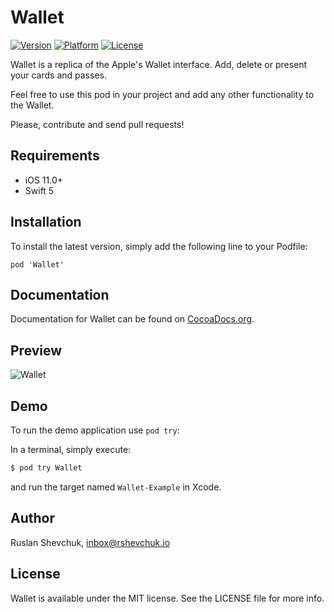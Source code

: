# Wallet

[![Version](https://img.shields.io/cocoapods/v/Wallet.svg?style=flat)](http://cocoadocs.org/docsets/Wallet)
[![Platform](https://img.shields.io/cocoapods/p/Wallet.svg?style=flat)](http://cocoadocs.org/docsets/Wallet)
[![License](https://img.shields.io/cocoapods/l/Wallet.svg?style=flat)](http://cocoadocs.org/docsets/Wallet)

Wallet is a replica of the Apple's Wallet interface. Add, delete or present your cards and passes.

Feel free to use this pod in your project and add any other functionality to the Wallet.

Please, contribute and send pull requests!

## Requirements

- iOS 11.0+
- Swift 5

## Installation

To install the latest version, simply add the following line to your Podfile:

```
pod 'Wallet'
```
## Documentation

Documentation for Wallet can be found on [CocoaDocs.org](http://cocoadocs.org/docsets/Wallet/).

## Preview
![Wallet](https://github.com/rshevchuk/Wallet/blob/master/preview.gif?raw=true)

## Demo

To run the demo application use `pod try`:

In a terminal, simply execute:

```bash
$ pod try Wallet
```

and run the target named `Wallet-Example` in Xcode.

## Author

Ruslan Shevchuk, inbox@rshevchuk.io

## License

Wallet is available under the MIT license. See the LICENSE file for more info.
